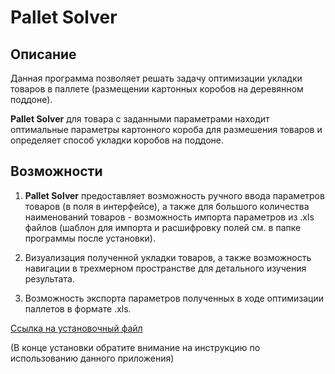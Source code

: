 # Pallet Solver

## Описание

Данная программа позволяет решать задачу оптимизации укладки товаров в паллете (размещении картонных коробов на деревянном поддоне).

**Pallet Solver** для товара с заданными параметрами находит оптимальные параметры картонного короба для размешения товаров и определяет способ укладки коробов на поддоне.

## Возможности 

1) **Pallet Solver** предоставляет возможность ручного ввода параметров товаров (в поля в интерфейсе), а также для большого количества наименований товаров - возможность импорта параметров из .xls файлов (шаблон для импорта и расшифровку полей см. в папке программы после установки).

2) Визуализация полученной укладки товаров, а также возможность навигации в трехмерном пространстве для детального изучения результата.

3) Возможность экспорта параметров полученных в ходе оптимизации паллетов в формате .xls.



[Ссылка на установочный файл](https://drive.google.com/open?id=13QoBs7a6oFXqf4YHFurfMUliSWmFq3qW)

(В конце установки обратите внимание на инструкцию по использованию данного приложения)
